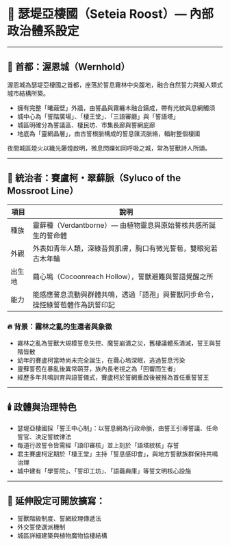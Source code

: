 
# 🌿 瑟堤亞棲國（Seteia Roost）— 內部政治體系設定

---

## 🏰 首都：渥恩城（Wernhold）

渥恩城為瑟堤亞棲國之首都，座落於誓息霧林中央腹地，融合自然誓力與擬人類式城市結構所築。

- 擁有完整「曦繭壁」外牆，由誓晶與霧纏木融合鑄成，帶有光紋與息網觸須
- 城中心為「誓階廣場」、「棲王堂」、「三語審廳」與「誓語塔」
- 城區明確分為誓議區、棲民坊、市集長廊與誓網庇廊
- 地底為「靈網晶層」，由古誓根脈構成的誓息匯流脈絡，輻射整個棲國

夜間城區燈火以織光藤燈啟明，微息閃爍如同呼吸之城，常為誓獸詩人所頌。

---

## 👑 統治者：賽盧柯・翠蘚脈（Syluco of the Mossroot Line）

| 項目 | 說明 |
|------|------|
| 種族 | 靈蘚種（Verdantborne）— 由植物靈息與原始誓核共感所誕生的誓命體 |
| 外觀 | 外表如青年人類，深綠苔質肌膚，胸口有微光誓苞，雙眼宛若古木年輪 |
| 出生地 | 繭心塢（Cocoonreach Hollow），誓獸避難與誓語覺醒之所 |
| 能力 | 能感應誓息流動與群體共鳴，透過「語孢」與誓獸同步命令，操控綠誓苞體作為訊誓印記 |

### 🔥 背景：霧林之亂的生還者與象徵

- 霧林之亂為誓獸大規模誓息失控、魔誓崩潰之災，舊棲議體系潰滅，誓王與誓階皆散
- 幼年的賽盧柯當時尚未完全誕生，在繭心塢深眠，逃過誓息污染
- 靈蘚誓苞在暴亂後異常萌芽，族內長老視之為「回響而生者」
- 經歷多年共鳴訓育與語誓儀式，賽盧柯於誓網重啟後被推為首任重誓誓王

---

## 🕯️ 政體與治理特色

- 瑟堤亞棲國採「誓王中心制」：以誓息網為行政命脈，由誓王引導誓議、任命誓官、決定誓紋律法
- 每道行政誓令皆需經「語印審核」並上刻於「語塔紋核」存誓
- 君主賽盧柯定期於「棲王堂」主持「誓息感印會」，與地方誓獸族群保持共鳴治理
- 城中建有「學誓院」、「誓印工坊」、「語繭典庫」等誓文明核心設施

---

## 🧬 延伸設定可開放擴寫：

- 誓獸階級制度、誓網紋理傳遞法
- 外交誓使選派機制
- 城區詳細建築與植物魔物協棲結構
